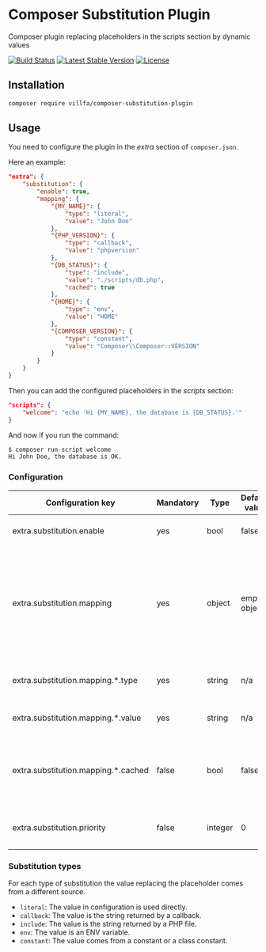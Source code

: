 # Composer Substitution Plugin

Composer plugin replacing placeholders in the scripts section by dynamic values

[![Build Status](https://secure.travis-ci.org/villfa/composer-substitution-plugin.png?branch=master)](http://travis-ci.org/villfa/composer-substitution-plugin)
[![Latest Stable Version](https://poser.pugx.org/villfa/composer-substitution-plugin/v/stable)](https://packagist.org/packages/villfa/composer-substitution-plugin)
[![License](https://poser.pugx.org/villfa/composer-substitution-plugin/license)](./LICENSE)

## Installation

```sh
composer require villfa/composer-substitution-plugin
```

## Usage

You need to configure the plugin in the *extra* section of `composer.json`.

Here an example:

```json
"extra": {
    "substitution": {
        "enable": true,
        "mapping": {
            "{MY_NAME}": {
                "type": "literal",
                "value": "John Doe"
            },
            "{PHP_VERSION}": {
                "type": "callback",
                "value": "phpversion"
            },
            "{DB_STATUS}": {
                "type": "include",
                "value": "./scripts/db.php",
                "cached": true
            },
            "{HOME}": {
                "type": "env",
                "value": "HOME"
            },
            "{COMPOSER_VERSION}": {
                "type": "constant",
                "value": "Composer\\Composer::VERSION"
            }
        }
    }
}
```

Then you can add the configured placeholders in the *scripts* section:

```json
"scripts": {
    "welcome": "echo 'Hi {MY_NAME}, the database is {DB_STATUS}.'"
}
```

And now if you run the command:

```sh
$ composer run-script welcome
Hi John Doe, the database is OK.
```

### Configuration

Configuration key | Mandatory | Type | Default value | Description
----------------- | --------- | ---- | ------------- | -----------
extra.substitution.enable | yes | bool | false | Enables the plugin when true
extra.substitution.mapping | yes | object | empty object | Mapping between placeholders (the keys) and substitution rules (the values). There is no restriction with the placeholders format.
extra.substitution.mapping.*.type | yes | string | n/a | Substitution type (see the related section below)
extra.substitution.mapping.*.value | yes | string | n/a | Substitution value (depends on the type)
extra.substitution.mapping.*.cached | false | bool | false | Indicates whether the value provided after the first substitution must be cached
extra.substitution.priority | false | integer | 0 | Plugin's event handler priority (see [Composer documentation](https://getcomposer.org/doc/articles/plugins.md#event-handler))

### Substitution types

For each type of substitution the value replacing the placeholder comes from a different source.

* `literal`: The value in configuration is used directly.
* `callback`: The value is the string returned by a callback.
* `include`: The value is the string returned by a PHP file.
* `env`: The value is an ENV variable.
* `constant`: The value comes from a constant or a class constant.
